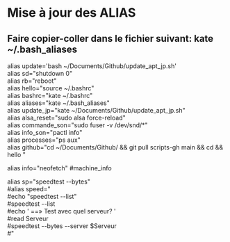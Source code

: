  # Mise à jour des ALIAS
 ## Faire copier-coller dans le fichier suivant: kate ~/.bash_aliases

alias update='bash ~/Documents/Github/update_apt_jp.sh' \
alias sd="shutdown 0" \
alias rb="reboot" \
alias hello="source ~/.bashrc" \
alias bashrc="kate ~/.bashrc" \
alias aliases="kate ~/.bash_aliases" \
alias update_jp="kate ~/Documents/Github/update_apt_jp.sh" \
alias alsa_reset="sudo alsa force-reload" \
alias commande_son="sudo fuser -v /dev/snd/*" \
alias info_son="pactl info" \
alias processes="ps aux" \
alias github="cd ~/Documents/Github/ && git pull scripts-gh main && cd && hello "

alias info="neofetch" #machine_info

alias sp="speedtest --bytes" \
#alias speed=" \
#echo "speedtest --list" \
#speedtest --list \
#echo '   ==»  Test avec quel serveur? ' \
#read Serveur \
#speedtest --bytes --server $Serveur \
#"
